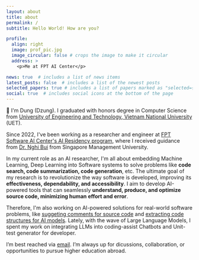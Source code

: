 ```yaml
---
layout: about
title: about
permalink: /
subtitle: Hello World! How are you?

profile:
  align: right
  image: prof_pic.jpg
  image_circular: false # crops the image to make it circular
  address: >
    <p>Me at FPT AI Center</p>

news: true  # includes a list of news items
latest_posts: false  # includes a list of the newest posts
selected_papers: true # includes a list of papers marked as "selected={true}"
social: true  # includes social icons at the bottom of the page
---
```

:wave: I'm Dung (Dzung). I graduated with honors degree in Computer Science from [University of Engineering and Technology, Vietnam National University](https://uet.vnu.edu.vn/truong-dai-hoc-cong-nghe-15-nam-xay-dung-va-truong-thanh/) (UET). 

<!-- During my uni days at UET AI laboratory, I dove into projects that brought computer vision and machine learning to life – think detecting human motion. I even ventured into the intriguing realm of multilingual datasets and conversational AI, aiming to spread language prowess to Vietnamese. -->

Since 2022, I've been working as a researcher and engineer at [FPT Software AI Center's AI Residency program](https://www.fpt-aicenter.com/ai-residency/), where I received guidance from [Dr. Nghi Bui](https://bdqnghi.github.io/) from Singapore Management University.

In my current role as an AI researcher, I'm all about embedding Machine Learning, Deep Learning into Software systems to solve problems like **code search, code summarization, code generation**, etc. The ultimate goal of my research is to revolutionize the way software is developed, improving its **effectiveness, dependability, and accessibility**. I aim to develop AI-powered tools that can seamlessly **understand, produce, and optimize source code, minimizing human effort and error**.

Therefore, I'm also working on AI-powered solutions for real-world software problems, like [suggeting comments for source code](https://marketplace.visualstudio.com/items?itemName=AIC.docify&ssr=false&fbclid=IwAR1NitAdBfanSTWP_gIqgXQPsb1DcIpXW-f-13drZ5HKnV59V20D-QXOow8) and [extracting code structures for AI models](https://github.com/FSoft-AI4Code/CodeText-parser). Lately, with the wave of Large Language Models, I spent my work on integrating LLMs into coding-assist Chatbots and Unit-test generator for developer.

I’m best reached via [email](mailto:dungnm.workspace@gmail.com). I’m always up for dicussions, collaboration, or opportunities to pursue higher education abroad.
